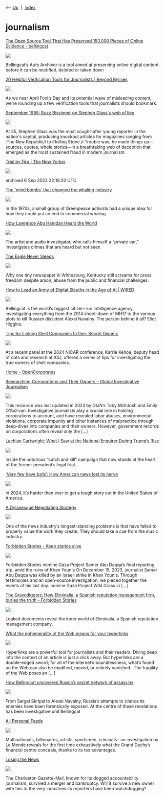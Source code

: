 <div class="nav">

⟵ [Up](index.html)  \|  [Index](index.html)

</div>

# journalism

<div class="cards">

<div class="card">

<div class="card-title">

[The Open Source Tool That Has Preserved 150,000 Pieces of Online
Evidence -
bellingcat](https://www.bellingcat.com/resources/2025/08/13/the-open-source-tool-that-has-preserved-150000-pieces-of-online-evidence/)

</div>

<div class="card-image">

[![](https://www.bellingcat.com/app/uploads/2025/08/Screenshot-2025-08-12-at-14.17.30.jpg)](https://www.bellingcat.com/resources/2025/08/13/the-open-source-tool-that-has-preserved-150000-pieces-of-online-evidence/)

</div>

Bellingcat’s Auto Archiver is a tool aimed at preserving online digital
content before it can be modified, deleted or taken down

</div>

<div class="card">

<div class="card-title">

[20 Helpful Verification Tools for Journalists \| Beyond
Bylines](https://mediablog.prnewswire.com/2025/03/26/verification-tools-for-journalists/)

</div>

<div class="card-image">

[![](https://i0.wp.com/mediablog.prnewswire.com/wp-content/uploads/2023/03/verification-tools-for-journalists.png)](https://mediablog.prnewswire.com/2025/03/26/verification-tools-for-journalists/)

</div>

As we near April Fool’s Day and its potential wave of misleading
content, we're rounding up a few verification tools that journalists
should bookmark.

</div>

<div class="card">

<div class="card-title">

[September 1998: Buzz Bissinger on Stephen Glass's web of
lies](https://web.archive.org/web/20150205161725/http://www.vanityfair.com/magazine/archive/1998/09/bissinger199809)

</div>

<div class="card-image">

[![](https://web.archive.org/web/20150205161725im_/http://subscribe.condenet.com/images_covers/cover_vanityfair_80.jpg)](https://web.archive.org/web/20150205161725/http://www.vanityfair.com/magazine/archive/1998/09/bissinger199809)

</div>

At 25, Stephen Glass was the most sought-after young reporter in the
nation's capital, producing knockout articles for magazines ranging from
iThe New Republic/i to iRolling Stone./i Trouble was, he made things
up—sources, quotes, whole stories—in a breathtaking web of deception
that emerged as the most sustained fraud in modern journalism.

</div>

<div class="card">

<div class="card-title">

[Trial by Fire \| The New Yorker](https://archive.ph/HAhJi)

</div>

<div class="card-image">

[![](https://archive.ph/HAhJi/35776c9db0e55a2f13cfdfcf73fa2cbdc8afdca2/scr.png)](https://archive.ph/HAhJi)

</div>

archived 6 Sep 2023 22:18:20 UTC

</div>

<div class="card">

<div class="card-title">

[The 'mind bombs' that changed the whaling
industry](https://www.bbc.com/future/article/20241002-how-greenpeaces-mindbomb-photos-stopped-the-commercial-whaling-industry)

</div>

<div class="card-image">

[![](https://ychef.files.bbci.co.uk/624x351/p0jv23wb.jpg)](https://www.bbc.com/future/article/20241002-how-greenpeaces-mindbomb-photos-stopped-the-commercial-whaling-industry)

</div>

In the 1970s, a small group of Greenpeace activists had a unique idea
for how they could put an end to commercial whaling.

</div>

<div class="card">

<div class="card-title">

[How Lawrence Abu Hamdan Hears the
World](https://www.newyorker.com/magazine/2024/07/22/how-lawrence-abu-hamdan-hears-the-world)

</div>

<div class="card-image">

[![](https://media.newyorker.com/photos/668dabf0c1edeb230772e0d6/16:9/w_1280,c_limit/r44542.jpg)](https://www.newyorker.com/magazine/2024/07/22/how-lawrence-abu-hamdan-hears-the-world)

</div>

The artist and audio investigator, who calls himself a “private ear,”
investigates crimes that are heard but not seen.

</div>

<div class="card">

<div class="card-title">

[The Eagle Never
Sleeps](https://strangersguide.com/articles/the-eagle-never-sleeps)

</div>

<div class="card-image">

[![](https://strangersguide.com/wp-content/uploads/2024/01/LEAD_-mom-and-dad-in-old-office-burned-in-1974-1.jpg)](https://strangersguide.com/articles/the-eagle-never-sleeps)

</div>

Why one tiny newspaper in Whitesburg, Kentucky still screams for press
freedom despite arson, abuse from the public and financial challenges.

</div>

<div class="card">

<div class="card-title">

[How to Lead an Army of Digital Sleuths in the Age of AI \|
WIRED](https://www.wired.com/story/how-to-lead-army-of-digital-sleuths-age-of-ai)

</div>

<div class="card-image">

[![](https://media.wired.com/photos/66609b9f51e70775068bb362/191:100/w_1280,c_limit/Eliot%20higgins_Portraits%20Selection_The%20Big%20Interview_Wired_@michaelfungphotography-3.jpeg)](https://www.wired.com/story/how-to-lead-army-of-digital-sleuths-age-of-ai)

</div>

Bellingcat is the world’s biggest citizen-run intelligence agency,
investigating everything from the 2014 shoot-down of MH17 to the various
plots to kill Russian dissident Alexei Navalny. The person behind it
all? Eliot Higgins.

</div>

<div class="card">

<div class="card-title">

[Tips for Linking Shell Companies to their Secret
Owners](https://gijn.org/stories/tracking-shell-companies-secret-owners)

</div>

<div class="card-image">

[![](https://gijn.org/wp-content/uploads/2024/04/shutterstock_563679472.jpg)](https://gijn.org/stories/tracking-shell-companies-secret-owners)

</div>

At a recent panel at the 2024 NICAR conference, Karrie Kehoe, deputy
head of data and research at ICIJ, offered a series of tips for
investigating the true owners of shell companies.

</div>

<div class="card">

<div class="card-title">

[Home - OpenCorporates](https://opencorporates.com)

</div>

</div>

<div class="card">

<div class="card-title">

[Researching Corporations and Their Owners – Global Investigative
Journalism](https://gijn.org/resource/researching-corporations-and-their-owners)

</div>

<div class="card-image">

[![](https://gijn.org/wp-content/uploads/2019/12/corporations.jpg)](https://gijn.org/resource/researching-corporations-and-their-owners)

</div>

This resource was last updated in 2023 by GIJN’s Toby McIntosh and Emily
O’Sullivan. Investigative journalists play a crucial role in holding
corporations to account, and have revealed labor abuses, environmental
violations, corporate impunity and other instances of malpractice
through deep-dives into companies and their owners. However, government
records on corporations often reveal only the \[…\]

</div>

<div class="card">

<div class="card-title">

[Lachlan Cartwright: What I Saw at the National Enquirer During Trump’s
Rise](https://www.nytimes.com/2024/04/03/magazine/national-enquirer-trump-lachlan-cartwright.html)

</div>

<div class="card-image">

[![](https://static01.nyt.com/images/2024/04/07/magazine/07Mag-Enquirer-01/07Mag-Enquirer-01-largeHorizontalJumbo.jpg)](https://www.nytimes.com/2024/04/03/magazine/national-enquirer-trump-lachlan-cartwright.html)

</div>

Inside the notorious “catch and kill” campaign that now stands at the
heart of the former president’s legal trial.

</div>

<div class="card">

<div class="card-title">

[‘Very few have balls’: How American news lost its
nerve](https://www.semafor.com/article/03/17/2024/very-few-have-balls-how-american-news-lost-its-nerve)

</div>

<div class="card-image">

[![](https://img.semafor.com/d9af72bc479225b2fe2de62fdddb5c27e8436a54-2560x1952.gif?rect=0,304,2560,1344&w=1200&h=630&q=75&auto=format)](https://www.semafor.com/article/03/17/2024/very-few-have-balls-how-american-news-lost-its-nerve)

</div>

In 2024, it’s harder than ever to get a tough story out in the United
States of America.

</div>

<div class="card">

<div class="card-title">

[A Dylanesque Negotiating
Strategy](https://tedium.co/2023/08/02/news-industry-openai-negotiating-strategy)

</div>

<div class="card-image">

[![](https://images.tedium.co/uploads/Bob-Dylan.gif)](https://tedium.co/2023/08/02/news-industry-openai-negotiating-strategy)

</div>

One of the news industry’s longest-standing problems is that have failed
to properly value the work they create. They should take a cue from the
music industry.

</div>

<div class="card">

<div class="card-title">

[Forbidden Stories - Keep stories alive](https://forbiddenstories.org)

</div>

<div class="card-image">

[![](https://forbiddenstories.org/wp-content/uploads/2024/05/Forbidden_Stories_Visual.jpeg)](https://forbiddenstories.org)

</div>

Forbidden Stories nomine Gaza Project Samer Abu Daqqa’s final reporting
trip, amid the ruins of Khan Younis On December 15, 2023, journalist
Samer Abu Daqqa was killed by an Israeli strike in Khan Younis. Through
testimonies and an open-source investigation, we pieced together the
events of his last day. nomine Gaza Project Wild Grass in \[…\]

</div>

<div class="card">

<div class="card-title">

[The Gravediggers: How Eliminalia, a Spanish reputation management firm,
buries the truth - Forbidden
Stories](https://forbiddenstories.org/story-killers/the-gravediggers-eliminalia)

</div>

<div class="card-image">

[![](https://forbiddenstories.org/wp-content/uploads/2024/05/story-killers_eliminalia_1.jpg)](https://forbiddenstories.org/story-killers/the-gravediggers-eliminalia)

</div>

Leaked documents reveal the inner world of Eliminalia, a Spanish
reputation management company.

</div>

<div class="card">

<div class="card-title">

[What the ephemerality of the Web means for your
hyperlinks](https://www.cjr.org/analysis/linkrot-content-drift-new-york-times.php)

</div>

<div class="card-image">

[![](https://www.cjr.org/wp-content/uploads/2020/10/AdobeStock_224776101-scaled.jpeg?127365)](https://www.cjr.org/analysis/linkrot-content-drift-new-york-times.php)

</div>

Hyperlinks are a powerful tool for journalists and their readers. Diving
deep into the context of an article is just a click away. But hyperlinks
are a double-edged sword; for all of the internet’s boundlessness,
what’s found on the Web can also be modified, moved, or entirely
vanished.  The fragility of the Web poses an \[…\]

</div>

<div class="card">

<div class="card-title">

[How Bellingcat uncovered Russia’s secret network of
assassins](https://www.wired.co.uk/article/russia-bellingcat-poison)

</div>

<div class="card-image">

[![](https://media.wired.com/photos/65e839318d5140963a08307e/191:100/w_1280,c_limit/wired-bellingcat-alt.jpg)](https://www.wired.co.uk/article/russia-bellingcat-poison)

</div>

From Sergei Skripal to Alexei Navalny, Russia’s attempts to silence its
enemies have been forensically exposed. At the centre of these
revelations has been investigative unit Bellingcat

</div>

<div class="card">

<div class="card-title">

[All Personal
Feeds](https://www.lemonde.fr/les-decodeurs/article/2021/02/08/openlux-the-secrets-of-luxembourg-a-tax-haven-at-the-heart-of-europe_6069140_4355770.html)

</div>

<div class="card-image">

[![](https://img.lemde.fr/2021/02/05/0/234/1332/888/1440/960/60/0/ad4452f_499055256-ccac866-973257687-cover-papier-tete-1.png)](https://www.lemonde.fr/les-decodeurs/article/2021/02/08/openlux-the-secrets-of-luxembourg-a-tax-haven-at-the-heart-of-europe_6069140_4355770.html)

</div>

Multinationals, billionaires, artists, sportsmen, criminals : an
investigation by Le Monde reveals for the first time exhaustively what
the Grand Duchy’s financial centre conceals, thanks to its tax
advantages.

</div>

<div class="card">

<div class="card-title">

[Losing the
News](https://psmag.com/social-justice/sustained-outrage-in-west-virginia)

</div>

<div class="card-image">

[![](https://psmag.com/wp-content/uploads/2024/07/july-piece-edits-1024x800.jpg)](https://psmag.com/social-justice/sustained-outrage-in-west-virginia)

</div>

The Charleston Gazette-Mail, known for its dogged accountability
journalism, survived a merger and bankruptcy. Will it survive a new
owner with ties to the very industries its reporters have been
watchdogging?

</div>

</div>
